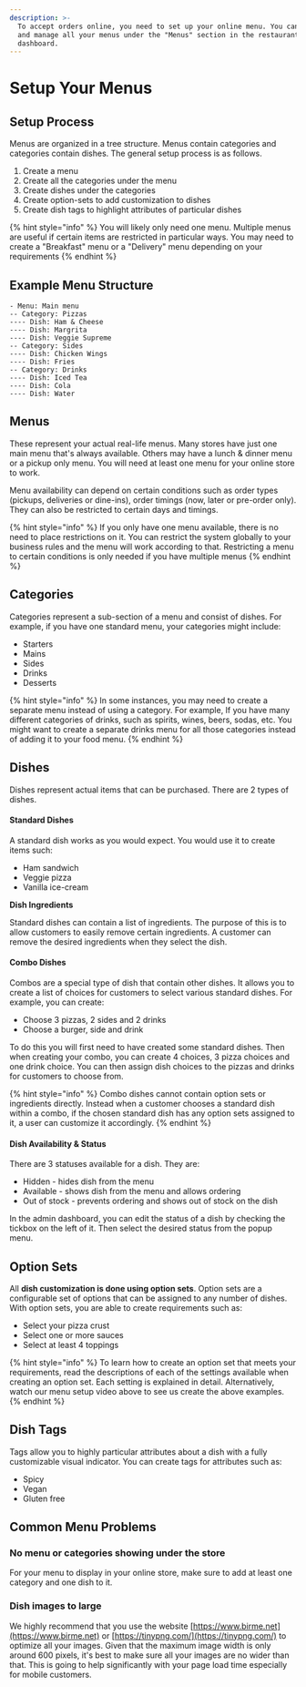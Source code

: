 ```yaml
---
description: >-
  To accept orders online, you need to set up your online menu. You can create
  and manage all your menus under the "Menus" section in the restaurant
  dashboard.
---
```


# Setup Your Menus


## Setup Process

Menus are organized in a tree structure. Menus contain categories and categories contain dishes. The general setup process is as follows.

1. Create a menu
2. Create all the categories under the menu
3. Create dishes under the categories
4. Create option-sets to add customization to dishes
5. Create dish tags to highlight attributes of particular dishes

{% hint style="info" %}
You will likely only need one menu. Multiple menus are useful if certain items are restricted in particular ways. You may need to create a "Breakfast" menu or a "Delivery" menu depending on your requirements
{% endhint %}

## Example Menu Structure

```
- Menu: Main menu
-- Category: Pizzas
---- Dish: Ham & Cheese
---- Dish: Margrita
---- Dish: Veggie Supreme
-- Category: Sides
---- Dish: Chicken Wings
---- Dish: Fries
-- Category: Drinks
---- Dish: Iced Tea
---- Dish: Cola
---- Dish: Water
```

## Menus

These represent your actual real-life menus. Many stores have just one main menu that's always available. Others may have a lunch & dinner menu or a pickup only menu. You will need at least one menu for your online store to work.

Menu availability can depend on certain conditions such as order types (pickups, deliveries or dine-ins), order timings (now, later or pre-order only). They can also be restricted to certain days and timings.

{% hint style="info" %}
If you only have one menu available, there is no need to place restrictions on it. You can restrict the system globally to your business rules and the menu will work according to that. Restricting a menu to certain conditions is only needed if you have multiple menus
{% endhint %}

## Categories

Categories represent a sub-section of a menu and consist of dishes. For example, if you have one standard menu, your categories might include:

* Starters
* Mains
* Sides
* Drinks
* Desserts

{% hint style="info" %}
In some instances, you may need to create a separate menu instead of using a category. For example, If you have many different categories of drinks, such as spirits, wines, beers, sodas, etc. You might want to create a separate drinks menu for all those categories instead of adding it to your food menu.
{% endhint %}

## Dishes

Dishes represent actual items that can be purchased. There are 2 types of dishes.

#### Standard Dishes

A standard dish works as you would expect. You would use it to create items such:

* Ham sandwich
* Veggie pizza
* Vanilla ice-cream

**Dish Ingredients**

Standard dishes can contain a list of ingredients. The purpose of this is to allow customers to easily remove certain ingredients. A customer can remove the desired ingredients when they select the dish.

#### Combo Dishes

Combos are a special type of dish that contain other dishes. It allows you to create a list of choices for customers to select various standard dishes. For example, you can create:

* Choose 3 pizzas, 2 sides and 2 drinks
* Choose a burger, side and drink

To do this you will first need to have created some standard dishes. Then when creating your combo, you can create 4 choices, 3 pizza choices and one drink choice. You can then assign dish choices to the pizzas and drinks for customers to choose from.

{% hint style="info" %}
Combo dishes cannot contain option sets or ingredients directly. Instead when a customer chooses a standard dish within a combo, if the chosen standard dish has any option sets assigned to it, a user can customize it accordingly.
{% endhint %}

#### Dish Availability & Status

There are 3 statuses available for a dish. They are:

* Hidden - hides dish from the menu
* Available - shows dish from the menu and allows ordering
* Out of stock - prevents ordering and shows out of stock on the dish

In the admin dashboard, you can edit the status of a dish by checking the tickbox on the left of it. Then select the desired status from the popup menu.

## Option Sets

All **dish customization is done using option sets**. Option sets are a configurable set of options that can be assigned to any number of dishes. With option sets, you are able to create requirements such as:

* Select your pizza crust
* Select one or more sauces
* Select at least 4 toppings

{% hint style="info" %}
To learn how to create an option set that meets your requirements, read the descriptions of each of the settings available when creating an option set. Each setting is explained in detail. Alternatively, watch our menu setup video above to see us create the above examples.
{% endhint %}

## Dish Tags

Tags allow you to highly particular attributes about a dish with a fully customizable visual indicator. You can create tags for attributes such as:

* Spicy
* Vegan
* Gluten free

## Common Menu Problems

### **No menu or categories showing under the store**

For your menu to display in your online store, make sure to add at least one category and one dish to it.

### **Dish images to large**

We highly recommend that you use the website [https://www.birme.net](https://www.birme.net) or [https://tinypng.com/](https://tinypng.com/) to optimize all your images. Given that the maximum image width is only around 600 pixels, it's best to make sure all your images are no wider than that. This is going to help significantly with your page load time especially for mobile customers.
